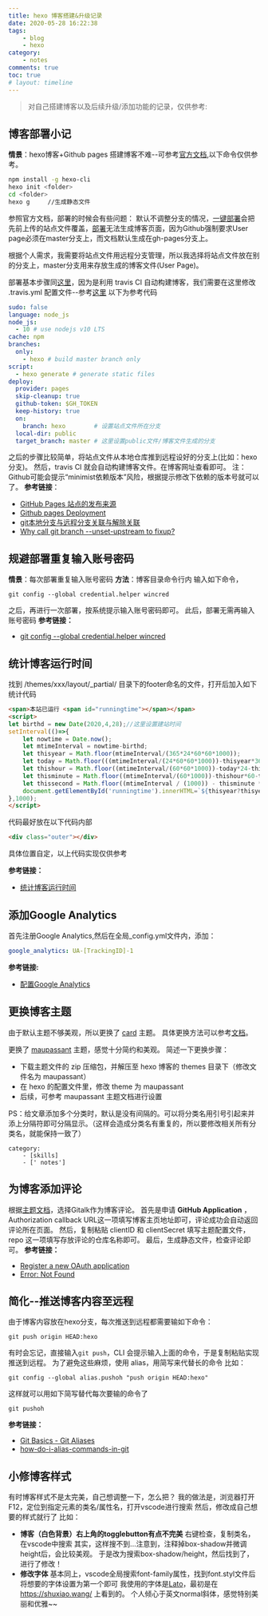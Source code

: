 ```yaml
---
title: hexo 博客搭建&升级记录
date: 2020-05-28 16:22:38
tags:
    - blog
    - hexo
category:
    - notes
comments: true
toc: true
# layout: timeline
---
```

> 对自己搭建博客以及后续升级/添加功能的记录，仅供参考:
<!-- 
- [博客部署小记](#blogstart)
- [规避部署重复输入账号密码](#avoidpwd)
- [统计博客运行时间](#runtime)
- [添加Google Analytics](#ga)
- [更换博客主题](#changetheme)
- [为博客添加评论](#addcomment) -->

## <a id="blogstart"></a>博客部署小记
**情景**：hexo博客+Github pages
搭建博客不难--可参考[官方文档](https://hexo.io/zh-cn/docs/),以下命令仅供参考。
```bash
npm install -g hexo-cli
hexo init <folder>
cd <folder>
hexo g     //生成静态文件
```
参照官方文档，部署的时候会有些问题：
默认不调整分支的情况，[一键部署](https://hexo.io/zh-cn/docs/one-command-deployment)会把先前上传的站点文件覆盖，[部署](https://hexo.io/zh-cn/docs/github-pages)无法生成博客页面，因为Github强制要求User page必须在master分支上，而文档默认生成在gh-pages分支上。

根据个人需求，我需要将站点文件用远程分支管理，所以我选择将站点文件放在别的分支上，master分支用来存放生成的博客文件(User Page)。

部署基本步骤同[这里](https://hexo.io/zh-cn/docs/github-pages)，因为是利用 travis CI 自动构建博客，我们需要在这里修改 .travis.yml 配置文件--参考[这里](https://docs.travis-ci.com/user/deployment/pages/)
以下为参考代码
```yml
sudo: false
language: node_js
node_js:
  - 10 # use nodejs v10 LTS
cache: npm
branches:
  only:
    - hexo # build master branch only
script:
  - hexo generate # generate static files
deploy:
  provider: pages
  skip-cleanup: true
  github-token: $GH_TOKEN
  keep-history: true
  on:
    branch: hexo        # 设置站点文件所在分支
  local-dir: public
  target_branch: master # 这里设置public文件/博客文件生成的分支
```
之后的步骤比较简单，将站点文件从本地仓库推到远程设好的分支上(比如：hexo分支)。
然后，travis CI 就会自动构建博客文件。在博客网址查看即可。
注：Github可能会提示“minimist依赖版本”风险，根据提示修改下依赖的版本号就可以了。
**参考链接**：
- [GitHub Pages 站点的发布来源](https://help.github.com/cn/github/working-with-github-pages/about-github-pages)
- [Github pages Deployment](https://docs.travis-ci.com/user/deployment/pages/)
- [git本地分支与远程分支关联与解除关联](https://www.jianshu.com/p/526eb3eec83e)
- [Why call git branch --unset-upstream to fixup?](https://stackoverflow.com/questions/21609781/why-call-git-branch-unset-upstream-to-fixup)


## <a id="avoidpwd"></a>规避部署重复输入账号密码
**情景**：每次部署重复输入账号密码
**方法**：博客目录命令行内 输入如下命令，
```git
git config --global credential.helper wincred
```
之后，再进行一次部署，按系统提示输入账号密码即可。
此后，部署无需再输入账号密码
**参考链接：**
 - [git config --global credential.helper wincred](https://stackoverflow.com/questions/38333752/trying-to-understand-wincred-with-git-for-windows-confused)

## <a id="runtime"></a>统计博客运行时间
找到 /themes/xxx/layout/_partial/ 目录下的footer命名的文件，打开后加入如下统计代码
```html
<span>本站已运行 <span id="runningtime"></span></span>
<script>
let birthd = new Date(2020,4,28);//这里设置建站时间
setInterval(()=>{
    let nowtime = Date.now();
    let mtimeInterval = nowtime-birthd;
    let thisyear = Math.floor(mtimeInterval/(365*24*60*60*1000));
    let today = Math.floor(((mtimeInterval/(24*60*60*1000))-thisyear*365));
    let thishour = Math.floor((mtimeInterval/(60*60*1000))-today*24-thisyear*365*24);
    let thisminute = Math.floor((mtimeInterval/(60*1000))-thishour*60-today*24*60-thisyear*365*24*60);
    let thissecond = Math.floor((mtimeInterval / (1000)) - thisminute * 60 - thishour * 60*60 - today * 24 * 60*60 - thisyear * 365 * 24 * 60*60);
    document.getElementById('runningtime').innerHTML=`${thisyear?thisyear+'年':''}${today}天${thishour}小时${thisminute}分钟${thissecond}秒`;
},1000);
</script>
```
代码最好放在以下代码内部
```html
<div class="outer"></div>
```
具体位置自定，以上代码实现仅供参考

**参考链接：**
- [统计博客运行时间](https://www.bingyublog.com/2019/02/20/hexo%E5%A2%9E%E5%8A%A0%E7%BD%91%E7%AB%99%E8%BF%90%E8%A1%8C%E6%97%B6%E9%97%B4%E7%BB%9F%E8%AE%A1/)

## <a id="ga"></a>添加Google Analytics
首先注册Google Analytics,然后在全局_config.yml文件内，添加：
```yml
google_analytics: UA-[TrackingID]-1
```
**参考链接:**
- [配置Google Analytics](http://wanderyt.github.io/2015/07/13/Apply-theme-and-other-features-in-Hexo/)

## <a id="#changetheme"></a>更换博客主题
由于默认主题不够美观，所以更换了 [card](https://github.com/ChrAlpha/hexo-theme-cards) 主题。
具体更换方法可以参考[文档](https://theme-cards.ichr.me/start/)。

更换了 [maupassant](https://github.com/tufu9441/maupassant-hexo) 主题，感觉十分简约和美观。
简述一下更换步骤：
- 下载主题文件的 zip 压缩包，并解压至 hexo 博客的 themes 目录下（修改文件名为 maupassant）
- 在 hexo 的配置文件里，修改 theme 为 maupassant
- 后续，可参考 maupassant 主题文档进行设置

PS：给文章添加多个分类时，默认是没有间隔的。可以将分类名用引号引起来并添上分隔符即可分隔显示。（这样会造成分类名有重复的，所以要修改相关所有分类名，就能保持一致了）
```
category:
    - [skills]
    - [' notes']
```

## <a id="#addcomment"></a>为博客添加评论
根据[主题文档](https://theme-cards.ichr.me/third-party/#Gitalk)，选择Gitalk作为博客评论。
首先是申请 **GitHub Application** ，
Authorization callback URL这一项填写博客主页地址即可，评论成功会自动返回评论所在页面。
然后，复制粘贴 clientID 和 clientSecret 填写主题配置文件，repo 这一项填写存放评论的仓库名称即可。
最后，生成静态文件，检查评论即可。
**参考链接：**
- [Register a new OAuth application](https://auth0.com/docs/connections/social/github)
- [Error: Not Found](https://github.com/gitalk/gitalk/issues/98)

## 简化--推送博客内容至远程
由于博客内容放在hexo分支，每次推送到远程都需要输如下命令：
```
git push origin HEAD:hexo
```
有时会忘记，直接输入<code>git push</code>，CLI 会提示输入上面的命令，于是复制粘贴实现推送到远程。
为了避免这些麻烦，使用 alias，用简写来代替长的命令
比如：
```
git config --global alias.pushoh "push origin HEAD:hexo"
```
这样就可以用如下简写替代每次要输的命令了
```
git pushoh
```
**参考链接：**
- [Git Basics - Git Aliases](https://git-scm.com/book/en/v2/Git-Basics-Git-Aliases)
- [how-do-i-alias-commands-in-git](https://stackoverflow.com/questions/2553786/how-do-i-alias-commands-in-git)

## 小修博客样式
有时博客样式不是太完美，自己想调整一下，怎么把？
我的做法是，浏览器打开F12，定位到指定元素的类名/属性名，打开vscode进行搜索
然后，修改成自己想要的样式就行了
比如：
- **博客（白色背景）右上角的togglebutton有点不完美**
右键检查，复制类名，在vscode中搜索
其实，这样搜不到...注意到，注释掉box-shadow并微调height后，会比较美观。
于是改为搜索box-shadow/height，然后找到了，进行了修改！
- **修改字体**
基本同上，vscode全局搜索font-family属性，找到font.styl文件后将想要的字体设置为第一个即可
我使用的字体是[Lato](https://fonts.google.com/specimen/Lato?preview.text_type=custom&sidebar.open=true&selection.family=Lato:ital,wght@1,300;1,400;1,700#standard-styles)，最初是在 https://shuxiao.wang/ 上看到的。
个人倾心于英文normal斜体，感觉特别美丽和优雅~~
